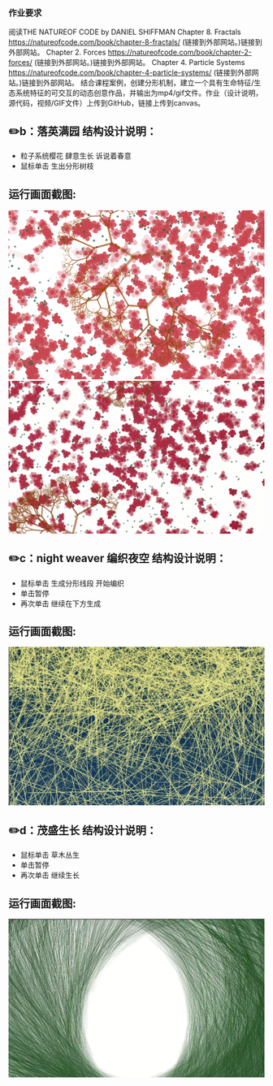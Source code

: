 ### 作业要求

阅读THE NATUREOF CODE by DANIEL SHIFFMAN
Chapter 8. Fractals
https://natureofcode.com/book/chapter-8-fractals/ (链接到外部网站。)链接到外部网站。
Chapter 2. Forces
https://natureofcode.com/book/chapter-2-forces/ (链接到外部网站。)链接到外部网站。
Chapter 4. Particle Systems
https://natureofcode.com/book/chapter-4-particle-systems/ (链接到外部网站。)链接到外部网站。
结合课程案例，创建分形机制，建立一个具有生命特征/生态系统特征的可交互的动态创意作品，并输出为mp4/gif文件。作业（设计说明，源代码，视频/GIF文件）上传到GitHub，链接上传到canvas。

✏️b：落英满园 结构设计说明：  
-----------------
- 粒子系统樱花 肆意生长 诉说着春意
- 鼠标单击 生出分形树枝
    
运行画面截图:  
-----------------
![image](https://github.com/jojojolynn/520432910003-JIANG-YILIN/blob/main/img_readme/7.1.png)
![image](https://github.com/jojojolynn/520432910003-JIANG-YILIN/blob/main/img_readme/7.2.png)

✏️c：night weaver 编织夜空 结构设计说明：  
-----------------
- 鼠标单击 生成分形线段 开始编织
- 单击暂停
- 再次单击 继续在下方生成
    
运行画面截图:  
-----------------
![image](https://github.com/jojojolynn/520432910003-JIANG-YILIN/blob/main/img_readme/7.4.png)

✏️d：茂盛生长 结构设计说明：  
-----------------
- 鼠标单击 草木丛生
- 单击暂停
- 再次单击 继续生长
    
运行画面截图:  
-----------------
![image](https://github.com/jojojolynn/520432910003-JIANG-YILIN/blob/main/img_readme/7.3.png)
